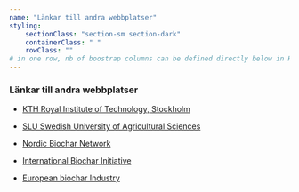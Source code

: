 ```yaml
---
name: "Länkar till andra webbplatser"
styling:
    sectionClass: "section-sm section-dark"
    containerClass: " "
    rowClass: ""
# in one row, nb of boostrap columns can be defined directly below in HTML
---
```


<div class="col-md-8">

### **Länkar till andra webbplatser**

* [KTH Royal Institute of Technology, Stockholm](https://kth.se)
  
* [SLU Swedish University of Agricultural Sciences](https://slu.se)

* [Nordic Biochar Network](https://www.nordicbiochar.org/)

* [International Biochar Initiative](https://biochar-international.org/)

* [European biochar Industry](https://www.biochar-industry.com/)
  
</div>
